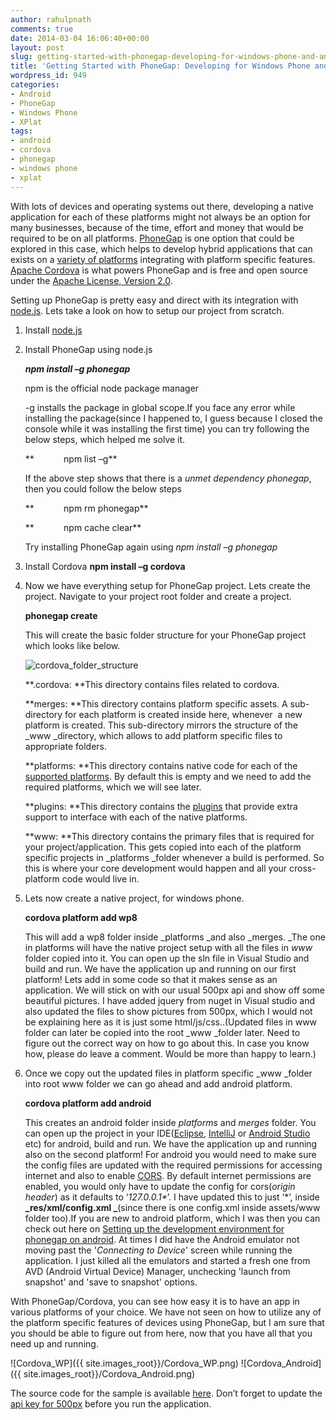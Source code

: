 ```yaml
---
author: rahulpnath
comments: true
date: 2014-03-04 16:06:40+00:00
layout: post
slug: getting-started-with-phonegap-developing-for-windows-phone-and-android
title: 'Getting Started with PhoneGap: Developing for Windows Phone and Android'
wordpress_id: 949
categories:
- Android
- PhoneGap
- Windows Phone
- XPlat
tags:
- android
- cordova
- phonegap
- windows phone
- xplat
---
```


With lots of devices and operating systems out there, developing a native application for each of these platforms might not always be an option for many businesses, because of the time, effort and money that would be required to be on all platforms. [PhoneGap](http://phonegap.com/) is one option that could be explored in this case, which helps to develop hybrid applications that can exists on a [variety of platforms](http://phonegap.com/about/feature/) integrating with platform specific features. [Apache Cordova](http://cordova.apache.org/) is what powers PhoneGap and is free and open source under the [Apache License, Version 2.0](http://phonegap.com/about/license/).

Setting up PhoneGap is pretty easy and direct with its integration with [node.js](http://nodejs.org/). Lets take a look on how to setup our project from scratch.

	
1. Install [node.js](http://nodejs.org/)

	
2. Install PhoneGap using node.js

	**_npm install –g phonegap_**


	npm is the official node package manager

	-g installs the package in global scope.If you face any error while installing the package(since I happened to, I guess because I closed the console while it was installing the first time) you can try following the below steps, which helped me solve it.

	**            npm list –g**

	If the above step shows that there is a _unmet dependency phonegap_, then you could follow the below steps

	**            npm rm phonegap**

	**            npm cache clear**

	Try installing PhoneGap again using _npm install –g phonegap_

	
3. Install Cordova
**npm install –g cordova**

	
4. Now we have everything setup for PhoneGap project. Lets create the project. Navigate to your project root folder and create a project.

	**phonegap create <appname>**

	This will create the basic folder structure for your PhoneGap project which looks like below.

	<img class="left" src="{{ site.images_root}}/cordova_folder_structure.png" alt="cordova_folder_structure" />

	**.cordova: **This directory contains files related to cordova.

		
	**merges: **This directory contains platform specific assets. A sub-directory for each platform is created inside here, whenever  a new platform is created. This sub-directory mirrors the structure of the _www _directory, which allows to add platform specific files to appropriate folders.

	**platforms: **This directory contains native code for each of the [supported platforms](http://docs.phonegap.com/en/edge/guide_platforms_index.md.html). By default this is empty and we need to add the required platforms, which we will see later.

	**plugins: **This directory contains the [plugins](https://build.phonegap.com/plugins) that provide extra support to interface with each of the native platforms.

	**www: **This directory contains the primary files that is required for your project/application. This gets copied into each of the platform specific projects in _platforms _folder whenever a build is performed. So this is where your core development would happen and all your cross-platform code would live in.

	
5. Lets now create a native project, for windows phone.

	**cordova platform add wp8**

	This will add a wp8 folder inside _platforms _and also _merges. _The one in platforms will have the native project setup with all the files in _www_ folder copied into it. You can open up the sln file in Visual Studio and build and run. We have the application up and running on our first platform!
	Lets add in some code so that it makes sense as an application. We will stick on with our usual 500px api and show off some beautiful pictures. I have added jquery from nuget in Visual studio and also updated the files to show pictures from 500px, which I would not be explaining here as it is just some html/js/css..(Updated files in www folder can later be copied into the root _www _folder later. Need to figure out the correct way on how to go about this. In case you know how, please do leave a comment. Would be more than happy to learn.)

6. Once we copy out the updated files in platform specific _www _folder into root www folder we can go ahead and add android platform.

	**cordova platform add android**

	This creates an android folder inside _platforms_ and _merges_ folder. You can open up the project in your IDE([Eclipse](https://www.eclipse.org/downloads/), [IntelliJ](http://www.jetbrains.com/idea/) or [Android Studio](http://developer.android.com/sdk/installing/studio.html) etc) for android, build and run. We have the application up and running also on the second platform!
	For android you would need to make sure the config files are updated with the required permissions for accessing internet and also to enable [CORS](http://en.wikipedia.org/wiki/Cross-origin_resource_sharing). By default internet permissions are enabled, you would only have to update the config for cors(_origin header_) as it defaults to ‘_127.0.0.1*_’. I have updated this to just ‘*’, inside **_res/xml/config.xml _**(since there is one config.xml inside assets/www folder too).If you are new to android platform, which I was then you can check out here on [Setting up the development environment for phonegap on android](http://rahulpnath.com/blog/setting-up-the-development-environment-for-phonegap-on-android/).
	At times I did have the Android emulator not moving past the '_Connecting to Device_' screen while running the application. I just killed all the emulators and started a fresh one from AVD (Android Virtual Device) Manager, unchecking 'launch from snapshot' and 'save to snapshot' options.

With PhoneGap/Cordova, you can see how easy it is to have an app in various platforms of your choice. We have not seen on how to utilize any of the platform specific features of devices using PhoneGap, but I am sure that you should be able to figure out from here, now that you have all that you need up and running.




![Cordova_WP]({{ site.images_root}}/Cordova_WP.png)
![Cordova_Android]({{ site.images_root}}/Cordova_Android.png)

The source code for the sample is available [here](https://github.com/rahulpnath/Blog/tree/master/GettingStartedOnPhoneGap). Don’t forget to update the [api key for 500px](http://developers.500px.com/) before you run the application.
